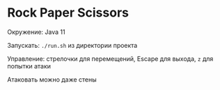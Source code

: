 # Rock Paper Scissors

Окружение: Java 11

Запускать: `./run.sh` из директории проекта

Управление: стрелочки для перемещений, Escape для выхода, `z` для попытки атаки

Атаковать можно даже стены
